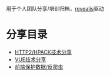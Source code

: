 用于个人团队分享/培训归档，[revealjs](https://revealjs.com)驱动

# 分享目录
<ul class="list-box">
  <li>
    <a href="/share/index-hpack.html">HTTP2/HPACK技术分享</a>
  </li>
  <li>
    <a href="/share/index-vue.html">VUE技术分享</a>
  </li>
  <li>
    <a href="/share/index-spider.html">前端保护数据/反爬虫</a>
  </li>
</ul>










